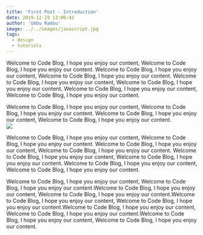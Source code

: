 ```yaml
---
title: 'First Post - Introduction'
date: 2019-12-19 13:06:42
author: 'Umbu Rambu'
image: ../../images/javascript.jpg
tags:
  - design
  - tutorials
---
```


<link rel="stylesheet" href="https://cdnjs.cloudflare.com/ajax/libs/codemirror/5.48.4/codemirror.css">
<link rel="stylesheet" href="https://cdnjs.cloudflare.com/ajax/libs/codemirror/5.48.4/addon/fold/foldgutter.js">
<link rel="stylesheet" href="https://cdnjs.cloudflare.com/ajax/libs/codemirror/5.48.4/addon/dialog/dialog.css">
<link rel="stylesheet" href="https://cdnjs.cloudflare.com/ajax/libs/codemirror/5.48.4/theme/monokai.css">
<script src="https://cdnjs.cloudflare.com/ajax/libs/codemirror/5.48.4/codemirror.js"></script>
<script src="https://cdnjs.cloudflare.com/ajax/libs/codemirror/5.48.4/addon/search/searchcursor.js"></script>
<script src="https://cdnjs.cloudflare.com/ajax/libs/codemirror/5.48.4/addon/search/search.js"></script>
<script src="https://cdnjs.cloudflare.com/ajax/libs/codemirror/5.48.4/addon/dialog/dialog.js"></script>
<script src="https://cdnjs.cloudflare.com/ajax/libs/codemirror/5.48.4/addon/edit/matchbrackets.js"></script>
<script src="https://cdnjs.cloudflare.com/ajax/libs/codemirror/5.48.4/addon/edit/closebrackets.js"></script>
<script src="https://cdnjs.cloudflare.com/ajax/libs/codemirror/5.48.4/addon/comment/comment.js"></script>
<script src="https://cdnjs.cloudflare.com/ajax/libs/codemirror/5.48.4/addon/wrap/hardwrap.js"></script>
<script src="https://cdnjs.cloudflare.com/ajax/libs/codemirror/5.48.4/addon/fold/foldcode.js"></script>
<script src="https://cdnjs.cloudflare.com/ajax/libs/codemirror/5.48.4/addon/fold/brace-fold.js"></script>
<script src="https://cdnjs.cloudflare.com/ajax/libs/codemirror/5.48.4/mode/javascript/javascript.js"></script>
<script src="https://cdnjs.cloudflare.com/ajax/libs/codemirror/5.48.4/keymap/sublime.js"></script>
<script src="https://cdnjs.cloudflare.com/ajax/libs/codemirror/5.48.4/mode/php/php.js" ></script>
<script src="https://cdnjs.cloudflare.com/ajax/libs/codemirror/5.48.4/mode/pascal/pascal.js" ></script>
<script src="https://cdnjs.cloudflare.com/ajax/libs/codemirror/5.48.4/mode/css/css.js" ></script>
 

<style>
  .CodeMirror {border-top: 1px solid #eee; border-bottom: 1px solid #eee; line-height: 1.3; height: 500px}
  .CodeMirror-linenumbers { padding: 0 8px; }
</style>
 
Welcome to Code Blog, I hope you enjoy our content, Welcome to Code Blog, I hope you enjoy our content.
Welcome to Code Blog, I hope you enjoy our content, Welcome to Code Blog, I hope you enjoy our content.
Welcome to Code Blog, I hope you enjoy our content, Welcome to Code Blog, I hope you enjoy our content.
Welcome to Code Blog, I hope you enjoy our content, Welcome to Code Blog, I hope you enjoy our content.

<div id="code1"></div>
Welcome to Code Blog, I hope you enjoy our content, Welcome to Code Blog, I hope you enjoy our content.
Welcome to Code Blog, I hope you enjoy our content, Welcome to Code Blog, I hope you enjoy our content.
<div id="code2"></div>

<img src="https://firebasestorage.googleapis.com/v0/b/unkriswina-informers.appspot.com/o/assets%2Fimg%2Fjavascript.jpg?alt=media&token=07e53a01-e07e-4d2c-b29f-0d6fcaa09dd3" class="img-fluid" />

Welcome to Code Blog, I hope you enjoy our content, Welcome to Code Blog, I hope you enjoy our content.
Welcome to Code Blog, I hope you enjoy our content, Welcome to Code Blog, I hope you enjoy our content.
Welcome to Code Blog, I hope you enjoy our content, Welcome to Code Blog, I hope you enjoy our content.
Welcome to Code Blog, I hope you enjoy our content, Welcome to Code Blog, I hope you enjoy our content.


Welcome to Code Blog, I hope you enjoy our content, Welcome to Code Blog, I hope you enjoy our content.Welcome to Code Blog, I hope you enjoy our content, Welcome to Code Blog, I hope you enjoy our content.Welcome to Code Blog, I hope you enjoy our content, Welcome to Code Blog, I hope you enjoy our content.Welcome to Code Blog, I hope you enjoy our content, Welcome to Code Blog, I hope you enjoy our content.Welcome to Code Blog, I hope you enjoy our content, Welcome to Code Blog, I hope you enjoy our content.

<script type="text/javascript" src="https://firebasestorage.googleapis.com/v0/b/unkriswina-informers.appspot.com/o/assets%2Fjs%2Ffirst-post.js?alt=media&token=b31c13c0-0790-48fd-855d-ce87cd0a5092"> </script>